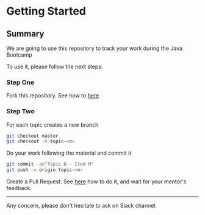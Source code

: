 # Getting Started

## Summary

We are going to use this repository to track your work during the Java Bootcamp

To use it, please follow the next steps:

### Step One

Fork this repository. See how to [here](https://help.github.com/articles/fork-a-repo/)

### Step Two

For each topic creates a new branch

```bash
git checkout master
git checkout -b topic-<n>
```

Do your work following the material and commit it

```bash
git commit -am"Topic N - Item M"
git push -u origin topic-<n>
```

Create a Pull Request. See [here](https://help.github.com/articles/creating-a-pull-request/) how to do it, and wait for your mentor's feedback.

---

Any concern, please don't hesitate to ask on Slack channel.
